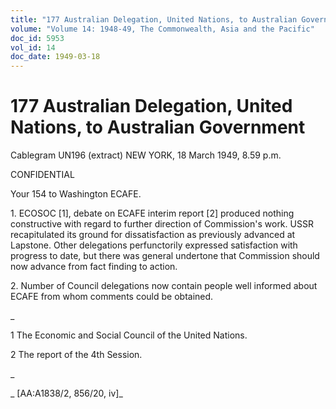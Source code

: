 ```yaml
---
title: "177 Australian Delegation, United Nations, to Australian Government"
volume: "Volume 14: 1948-49, The Commonwealth, Asia and the Pacific"
doc_id: 5953
vol_id: 14
doc_date: 1949-03-18
---
```


# 177 Australian Delegation, United Nations, to Australian Government

Cablegram UN196 (extract) NEW YORK, 18 March 1949, 8.59 p.m.

CONFIDENTIAL

Your 154 to Washington ECAFE.

1\. ECOSOC [1], debate on ECAFE interim report [2] produced nothing constructive with regard to further direction of Commission's work. USSR recapitulated its ground for dissatisfaction as previously advanced at Lapstone. Other delegations perfunctorily expressed satisfaction with progress to date, but there was general undertone that Commission should now advance from fact finding to action.

2\. Number of Council delegations now contain people well informed about ECAFE from whom comments could be obtained.

_

1 The Economic and Social Council of the United Nations.

2 The report of the 4th Session.

_

_ [AA:A1838/2, 856/20, iv]_
